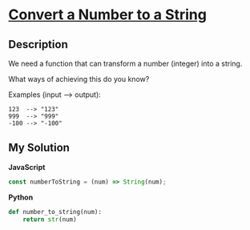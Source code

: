 # [Convert a Number to a String](https://www.codewars.com/kata/5265326f5fda8eb1160004c8)

## Description

We need a function that can transform a number (integer) into a string.

What ways of achieving this do you know?

Examples (input --> output):

```
123  --> "123"
999  --> "999"
-100 --> "-100"
```

## My Solution

**JavaScript**

```js
const numberToString = (num) => String(num);
```

**Python**

```py
def number_to_string(num):
    return str(num)
```
